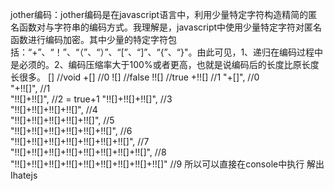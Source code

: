 jother编码：jother编码是在javascript语言中，利用少量特定字符构造精简的匿名函数对与字符串的编码方式。我理解是，javascript中使用少量特定字符对匿名函数进行编码加密。其中少量的特定字符包括：“+”、“！”、“（”、“）”、“[”、“]”、“{”、“}"。由此可见，1、递归在编码过程中是必须的。2、编码压缩率大于100%或者更高，也就是说编码后的长度比原长度长很多。
[]		//void
+[]		//0
![]		//false
!![]		//true
+!![]		//1
"+[]",                                            //0  
"+!![]",                                           //1  
"!![]+!![]",                                       //2 = true+1 
"!![]+!![]+!![]",                                  //3  
"!![]+!![]+!![]+!![]",                             //4  
"!![]+!![]+!![]+!![]+!![]",                        //5  
"!![]+!![]+!![]+!![]+!![]+!![]",                   //6  
"!![]+!![]+!![]+!![]+!![]+!![]+!![]",              //7  
"!![]+!![]+!![]+!![]+!![]+!![]+!![]+!![]",         //8  
"!![]+!![]+!![]+!![]+!![]+!![]+!![]+!![]+!![]"     //9 
所以可以直接在console中执行
解出
Ihatejs

